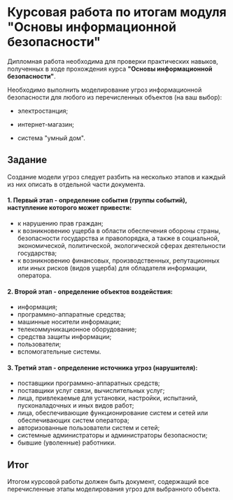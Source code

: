 # Курсовая работа по итогам модуля "Основы информационной безопасности"

Дипломная работа необходима для проверки практических навыков, полученных в ходе прохождения курса  **"Основы информационной безопасности"**.

Необходимо выполнить моделирование угроз информационной безопасности для любого из перечисленных объектов (на ваш выбор):

- электростанция;

- интернет-магазин;

- система "умный дом".

  
## Задание

Создание модели угроз следует разбить на несколько этапов и каждый из них описать в отдельной части документа.

#### 1. Первый этап - определение события (группы событий), наступление которого может привести:
   - к нарушению прав граждан;
   - к возникновению ущерба в области обеспечения обороны страны, безопасности государства и правопорядка, а также в социальной, экономической, политической, экологической сферах деятельности государства;
   - к возникновению финансовых, производственных, репутационных или иных рисков (видов ущерба) для обладателя информации, оператора.
   
#### 2. Второй этап - определение объектов воздействия:
   - информация;
   - программно-аппаратные средства;
   - машинные носители информации;
   - телекоммуникационное оборудование;
   - средства защиты информации;
   - пользователи;
   - вспомогательные системы.
   
#### 3. Третий этап - определение источника угроз (нарушителя):

   - поставщики программно-аппаратных средств;
   - поставщики услуг связи, вычислительных услуг;
   - лица, привлекаемые для установки, настройки, испытаний, пусконаладочных и иных видов работ;
   - лица, обеспечивающие функционирование систем и сетей или обеспечивающих систем оператора;
   - авторизованные пользователи систем и сетей;
   - системные администраторы и администраторы безопасности;
   - бывшие (уволенные) работники.



## Итог

Итогом курсовой работы должен быть документ, содержащий все перечисленные этапы моделирования угроз для выбранного объекта.

